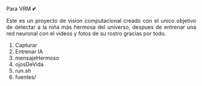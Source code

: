 Para VRM 💕
<p align = "justify" > 
Este es un proyecto de vision computacional creado con el unico objetivo de detectar a la niña
más hermosa del universo, despues de entrenar una red neuronal con el videos y fotos de su rostro
gracias por todo. 
</p> 



<ol> 
	<li>Capturar</li>
	<li>Entrenar IA</li>
	<li>mensajeHermoso</li>
	<li>ojosDeVida</li>
	<li>run.sh</li>
	<li>fuentes/</li>

</ol> 
